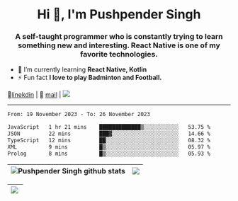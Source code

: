 <h1 align="center">Hi 👋, I'm Pushpender Singh</h1>
<h3 align="center">A self-taught programmer who is constantly trying to learn something new and interesting. React Native is one of my favorite technologies.</h3>

- 🌱 I’m currently learning **React Native, Kotlin**
- ⚡ Fun fact **I love to play Badminton and Football.**

👔[linekdin](https://www.linkedin.com/in/pushpender-singh-240061202/) | 📧 [mail](mailto:pushpendersingh694@gmail.com) | ![](https://komarev.com/ghpvc/?username=pushpender-singh-ap&color=blue)


---

<!--START_SECTION:waka-->

```txt
From: 19 November 2023 - To: 26 November 2023

JavaScript   1 hr 21 mins    █████████████▒░░░░░░░░░░░   53.75 %
JSON         22 mins         ███▓░░░░░░░░░░░░░░░░░░░░░   14.66 %
TypeScript   12 mins         ██░░░░░░░░░░░░░░░░░░░░░░░   08.32 %
XML          9 mins          █▒░░░░░░░░░░░░░░░░░░░░░░░   05.97 %
Prolog       8 mins          █▒░░░░░░░░░░░░░░░░░░░░░░░   05.93 %
```

<!--END_SECTION:waka-->

| <a><img align="center" src="https://github-readme-stats-iota-ecru-15.vercel.app/api?username=pushpender-singh-ap&show_icons=true&include_all_commits=true&theme=buefy&hide_border=true" alt="Pushpender Singh github stats" /></a> | <a><img align="center" src="https://github-readme-stats-iota-ecru-15.vercel.app/api/top-langs/?username=pushpender-singh-ap&layout=compact&theme=buefy&hide_border=true" /></a> |
| ------------- | ------------- |

| <a> <img align="left" src="https://github-readme-streak-stats.herokuapp.com/?user=pushpender-singh-ap" /></br> </a> |
| ------------- |
